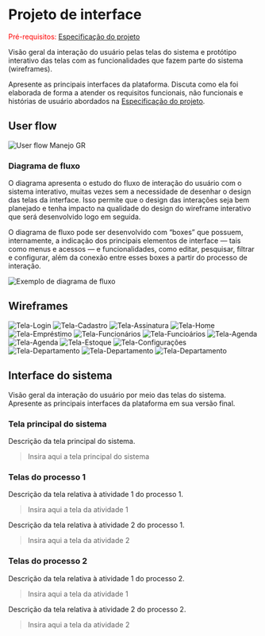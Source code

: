 
# Projeto de interface

<span style="color:red">Pré-requisitos: <a href="02-Especificacao.md"> Especificação do projeto</a></span>

Visão geral da interação do usuário pelas telas do sistema e protótipo interativo das telas com as funcionalidades que fazem parte do sistema (wireframes).

 Apresente as principais interfaces da plataforma. Discuta como ela foi elaborada de forma a atender os requisitos funcionais, não funcionais e histórias de usuário abordados na <a href="02-Especificacao.md"> Especificação do projeto</a></span>.

 ## User flow
![User flow Manejo GR](images/UserFlow_Manejo.jpg)


### Diagrama de fluxo

O diagrama apresenta o estudo do fluxo de interação do usuário com o sistema interativo, muitas vezes sem a necessidade de desenhar o design das telas da interface. Isso permite que o design das interações seja bem planejado e tenha impacto na qualidade do design do wireframe interativo que será desenvolvido logo em seguida.

O diagrama de fluxo pode ser desenvolvido com “boxes” que possuem, internamente, a indicação dos principais elementos de interface — tais como menus e acessos — e funcionalidades, como editar, pesquisar, filtrar e configurar, além da conexão entre esses boxes a partir do processo de interação.

![Exemplo de diagrama de fluxo](images/Manejo_DiagramaFluxo.jpg)

## Wireframes


![Tela-Login](images/Manejo_Login.png)
![Tela-Cadastro](images/Manejo_Cadastro.png)
![Tela-Assinatura](images/Manejo_Assinatura.png)
![Tela-Home](images/Manejo_Home.png)
![Tela-Empréstimo](images/Manejo_TelasEmprestimo.png)
![Tela-Funcionários](images/Manejo_NovoFun.png)
![Tela-Funcioários](images/Manejo_EditarFun.png)
![Tela-Agenda](images/Manejo_Agenda.png)
![Tela-Agenda](images/Manejo_CriarEvento.png)
![Tela-Estoque](images/Manejo_TelasEstoque.png)
![Tela-Configurações](images/Manejo_Configuracoes.png)
![Tela-Departamento](images/Manejo_Dep.png)
![Tela-Departamento](images/Manejo_CriarDep.png)
![Tela-Departamento](images/Manejo_EditarDep.png)
 

## Interface do sistema

Visão geral da interação do usuário por meio das telas do sistema. Apresente as principais interfaces da plataforma em sua versão final.

### Tela principal do sistema

Descrição da tela principal do sistema.

> Insira aqui a tela principal do sistema


###  Telas do processo 1

Descrição da tela relativa à atividade 1 do processo 1.

> Insira aqui a tela da atividade 1

Descrição da tela relativa à atividade 2 do processo 1.

> Insira aqui a tela da atividade 2


### Telas do processo 2

Descrição da tela relativa à atividade 1 do processo 2.

> Insira aqui a tela da atividade 1

Descrição da tela relativa à atividade 2 do processo 2.

> Insira aqui a tela da atividade 2
